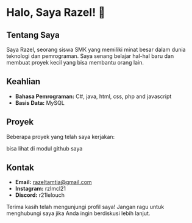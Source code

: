 # Halo, Saya Razel! 👋

## Tentang Saya

Saya Razel, seorang siswa SMK yang memiliki minat besar dalam dunia teknologi dan pemrograman. Saya senang belajar hal-hal baru dan membuat proyek kecil yang bisa membantu orang lain.

## Keahlian

- **Bahasa Pemrograman:** C#, java, html, css, php and javascript
- **Basis Data:** MySQL

## Proyek

Beberapa proyek yang telah saya kerjakan:

bisa lihat di modul github saya

## Kontak

- **Email:** razeltamtia@gmail.com
- **Instagram:** rzlmcl21
- **Discord:** r21lelouch


Terima kasih telah mengunjungi profil saya! Jangan ragu untuk menghubungi saya jika Anda ingin berdiskusi lebih lanjut.
